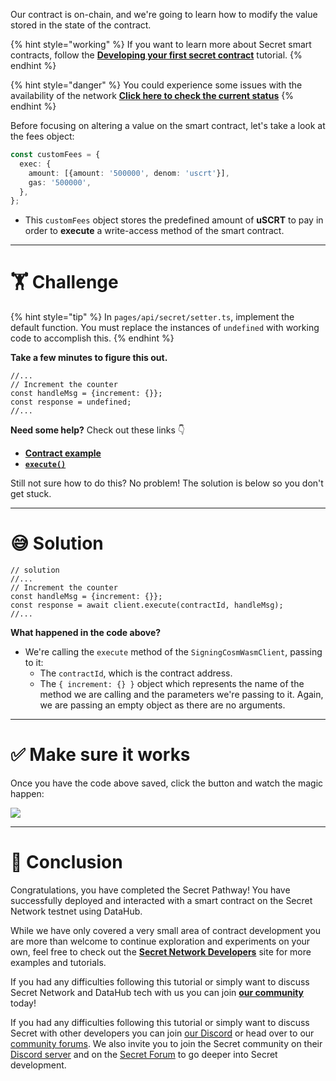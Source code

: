 Our contract is on-chain, and we're going to learn how to modify the value stored in the state of the contract.

{% hint style="working" %}
If you want to learn more about Secret smart contracts, follow the [**Developing your first secret contract**](https://learn.figment.io/tutorials/creating-a-secret-contract-from-scratch) tutorial.
{% endhint %}

{% hint style="danger" %}
You could experience some issues with the availability of the network [**Click here to check the current status**](https://secretnodes.com/secret/chains/supernova-2)
{% endhint %}

Before focusing on altering a value on the smart contract, let's take a look at the fees object:

```typescript
const customFees = {
  exec: {
    amount: [{amount: '500000', denom: 'uscrt'}],
    gas: '500000',
  },
};
```

- This `customFees` object stores the predefined amount of **uSCRT** to pay in order to **execute** a write-access method of the smart contract.

---

# 🏋️ Challenge

{% hint style="tip" %}
In `pages/api/secret/setter.ts`, implement the default function. You must replace the instances of `undefined` with working code to accomplish this.
{% endhint %}

**Take a few minutes to figure this out.**

```tsx
//...
// Increment the counter
const handleMsg = {increment: {}};
const response = undefined;
//...
```

**Need some help?** Check out these links 👇

- [**Contract example**](https://github.com/enigmampc/SecretJS-Templates/tree/master/5_contracts)
- [**`execute()`**](https://github.com/enigmampc/SecretNetwork/blob/7adccb9a09579a564fc90173cc9509d88c46d114/cosmwasm-js/packages/sdk/src/signingcosmwasmclient.ts#L409)

Still not sure how to do this? No problem! The solution is below so you don't get stuck.

---

# 😅 Solution

```tsx
// solution
//...
// Increment the counter
const handleMsg = {increment: {}};
const response = await client.execute(contractId, handleMsg);
//...
```

**What happened in the code above?**

- We're calling the `execute` method of the `SigningCosmWasmClient`, passing to it:
  - The `contractId`, which is the contract address.
  - The `{ increment: {} }` object which represents the name of the method we are calling and the parameters we're passing to it. Again, we are passing an empty object as there are no arguments.

---

# ✅ Make sure it works

Once you have the code above saved, click the button and watch the magic happen:

![](https://raw.githubusercontent.com/figment-networks/learn-web3-dapp/main/markdown/__images__/secret/secret-setter.gif)

---

# 🏁 Conclusion

Congratulations, you have completed the Secret Pathway! You have successfully deployed and interacted with a smart contract on the Secret Network testnet using DataHub.

While we have only covered a very small area of contract development you are more than welcome to continue exploration and experiments on your own, feel free to check out the [**Secret Network Developers**](https://scrt.network/developers) site for more examples and tutorials.

If you had any difficulties following this tutorial or simply want to discuss Secret Network and DataHub tech with us you can join [**our community**](https://discord.gg/fszyM7K) today!

If you had any difficulties following this tutorial or simply want to discuss Secret with other developers you can join [our Discord](https://discord.gg/fszyM7K) or head over to our [community forums](https://community.figment.io). We also invite you to join the Secret community on their [Discord server](http://chat.scrt.network) and on the [Secret Forum](http://forum.scrt.network) to go deeper into Secret development.
